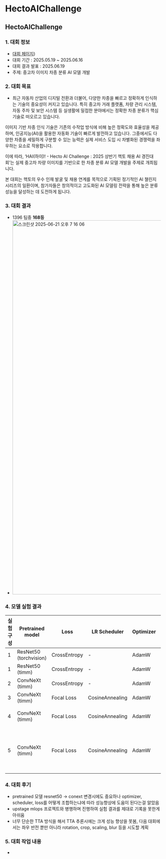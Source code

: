 # HectoAIChallenge

## HectoAIChallenge

### 1. 대회 정보

 - [대회 페이지](https://dacon.io/competitions/official/236493/overview/description))
 - 대회 기간 : 2025.05.19 ~ 2025.06.16
 - 대회 결과 발표 : 2025.06.19
 - 주제: 중고차 이미지 차종 분류 AI 모델 개발

### 2. 대회 목표
 - 최근 자동차 산업의 디지털 전환과 더불어, 다양한 차종을 빠르고 정확하게 인식하는 기술의 중요성이 커지고 있습니다. 특히 중고차 거래 플랫폼, 차량 관리 시스템, 자동 주차 및 보안 시스템 등 실생활에 밀접한 분야에서는 정확한 차종 분류가 핵심 기술로 떠오르고 있습니다.

이미지 기반 차종 인식 기술은 기존의 수작업 방식에 비해 높은 정확도와 효율성을 제공하며, 인공지능(AI)을 활용한 자동화 기술이 빠르게 발전하고 있습니다. 그중에서도 다양한 차종을 세밀하게 구분할 수 있는 능력은 실제 서비스 도입 시 차별화된 경쟁력을 좌우하는 요소로 작용합니다.

이에 따라, ‘HAI(하이)! - Hecto AI Challenge : 2025 상반기 헥토 채용 AI 경진대회’는 실제 중고차 차량 이미지를 기반으로 한 차종 분류 AI 모델 개발을 주제로 개최됩니다.

본 대회는 헥토의 우수 인재 발굴 및 채용 연계를 목적으로 기획된 정기적인 AI 챌린지 시리즈의 일환이며, 참가자들은 창의적이고 고도화된 AI 모델링 전략을 통해 높은 분류 성능을 달성하는 데 도전하게 됩니다.

### 3. 대회 결과
 - 1396 팀중 **168등**
 - <img width="1207" alt="스크린샷 2025-06-21 오후 7 16 06" src="https://github.com/user-attachments/assets/3c340a77-62e7-4af2-8783-ba8c057bc5b2" />

### 4. 모델 실험 결과

| 실험 구성 | Pretrained model | Loss | LR Scheduler | Optimizer | 기타 기법 | Score (Log Loss) |
|-----------|--------------------|-------------|-------------------|------------|------------------------|------------------|
| 1 | ResNet50 (torchvision)   | CrossEntropy | -                 | AdamW     | -                      | **0.319**        |
| 1 | ResNet50 (timm)          | CrossEntropy | -                 | AdamW     | -                      | **0.317**        |
| 2 | ConvNeXt (timm)          | CrossEntropy | -                 | AdamW     | -                      | **0.251**        |
| 3 | ConvNeXt (timm)          | Focal Loss   | CosineAnnealing   | AdamW     | -                      | **0.195**        |
| 4 | ConvNeXt (timm)          | Focal Loss   | CosineAnnealing   | AdamW     | EMA                    | **0.185 (최종 제출)** |
| 5 | ConvNeXt (timm)          | Focal Loss   | CosineAnnealing   | AdamW     | EMA, kfold Ensemble    | **0.172 (대회 종료 후 추가 실험)*** |


### 4. 대회 후기
 - pretrained 모델 resnet50 -> conext 변경시에도 중요하나 optimizer, scheduler, loss를 어떻게 조합하는냐에 따라 성능향상에 도움이 된다는걸 알았음 
 - upstage mlops 프로젝트와 병행하며 진행하여 실험 결과를 제대로 기록을 못한게 아쉬움
 - 너무 단순한 TTA 방식을 해서 TTA 추론시에는 크게 성능 향상을 못봄, 다음 대회에서는 좌우 반전 뿐만 아니라 rotation, crop, scaling, blur 등을 시도할 계획

### 5. 대회 작업 내용
 - 
